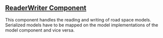 ---
---

## [ReaderWriter Component]({{page.link}})

This component handles the reading and writing of road space models.
Serialized models have to be mapped on the model implementations of the model component and vice versa. 
